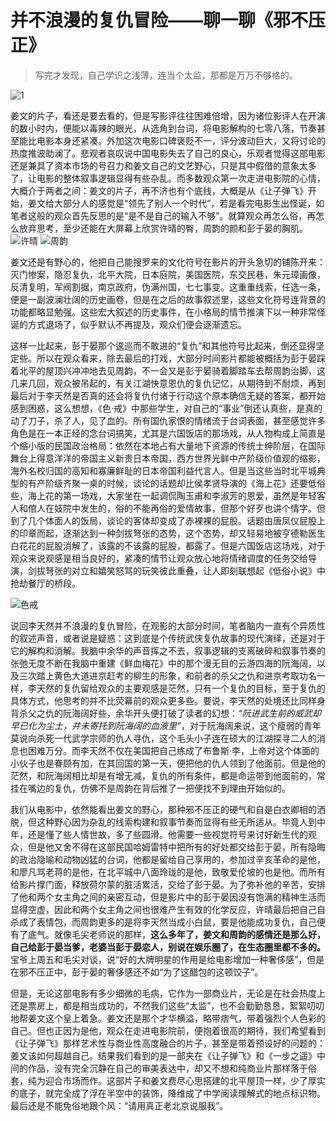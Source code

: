 # 并不浪漫的复仇冒险——聊一聊《邪不压正》
> 写完才发现，自己学识之浅薄，连当个太监，那都是万万不够格的。

![1](http://wechat-1255725648.cossh.myqcloud.com/%E9%82%AA%E4%B8%8D%E5%8E%8B%E6%AD%A3/timg.jpg?sign=IdQ42LGnRA2Tw4QC36naeqTSIDBhPTEyNTU3MjU2NDgmaz1BS0lEUGVlUTFSNWJLcDY4dlV1enNXMEhKNWQxQTNnNWw5blEmZT0xNTM0OTA2MDk0JnQ9MTUzMjMxNDA5NCZyPTE3MjA5MDU0NSZmPS8lRTklODIlQUElRTQlQjglOEQlRTUlOEUlOEIlRTYlQUQlQTMvdGltZy5qcGcmYj13ZWNoYXQ=)

姜文的片子，看还是要去看的，但是写影评往往困难倍增，因为诸位影评人在开演的数小时内，便能以毒辣的眼光，从选角到台词，将电影解构的七零八落，节奏甚至能比电影本身还紧凑。外加这次电影口碑褒贬不一，评分波动巨大，又将讨论的热度推波助澜了。悲观者哀叹说中国电影失去了自己的良心，乐观者觉得这部电影还是兼具了资本市场的号召力和姜文自己的文艺野心，只是其中假借的意象太多了，让电影的整体叙事逻辑显得有些杂乱。而多数观众第一次走进电影院的心情，大概介于两者之间：姜文的片子，再不济也有个底线，大概是从《让子弹飞》开始，姜文给大部分人的感觉是“领先了别人一个时代”，若是看完电影生出怪诞，如笔者这般的观众首先反思的是“是不是自己的输入不够”。就算观众再怎么俗，再怎么放弃思考，至少还能在大屏幕上欣赏许晴的臀，周韵的颜和彭于晏的胸肌。
![许晴](http://wechat-1255725648.cossh.myqcloud.com/%E9%82%AA%E4%B8%8D%E5%8E%8B%E6%AD%A3/%E5%94%90%E5%87%A4%E4%BB%AA.jpeg?sign=j3jlOuv0xW6alhOPEdthbcOihndhPTEyNTU3MjU2NDgmaz1BS0lEUGVlUTFSNWJLcDY4dlV1enNXMEhKNWQxQTNnNWw5blEmZT0xNTM0OTA3MzkyJnQ9MTUzMjMxNTM5MiZyPTc2OTM4OTAzMCZmPS8lRTklODIlQUElRTQlQjglOEQlRTUlOEUlOEIlRTYlQUQlQTMvJUU1JTk0JTkwJUU1JTg3JUE0JUU0JUJCJUFBLmpwZWcmYj13ZWNoYXQ=)
![周韵](http://wechat-1255725648.cossh.myqcloud.com/%E9%82%AA%E4%B8%8D%E5%8E%8B%E6%AD%A3/%E5%91%A8%E9%9F%B5.jpg?sign=YtElBtFXt5bPwXeiTxxr/VO6yGBhPTEyNTU3MjU2NDgmaz1BS0lEUGVlUTFSNWJLcDY4dlV1enNXMEhKNWQxQTNnNWw5blEmZT0xNTM0OTA3MzkyJnQ9MTUzMjMxNTM5MiZyPTE2MjIxNjU1MjAmZj0vJUU5JTgyJUFBJUU0JUI4JThEJUU1JThFJThCJUU2JUFEJUEzLyVFNSU5MSVBOCVFOSU5RiVCNS5qcGcmYj13ZWNoYXQ=)

姜文还是有野心的，他把自己能搜罗来的文化符号在影片的开头急切的铺陈开来：灭门惨案，隐忍复仇，北平大院，日本庭院，美国医院，东交民巷，朱元璋画像，反清复明，军阀割据，南京政府，伪满州国，七七事变。这重重线索，任选一条，便是一副波澜壮阔的历史画卷，但是在之后的故事叙述里，这些文化符号连背景的功能都略显勉强。这些宏大叙述的历史事件，在小格局的情节推演下以一种非常怪诞的方式退场了，似乎默认不再提及，观众们便会逐渐遗忘。

这样一比起来，彭于晏那个逡巡而不敢进的“复仇”和其他符号比起来，倒还显得坚定些。所以在观众看来，除去最后的打戏，大部分时间影片都能被概括为彭于晏踩着北平的屋顶兴冲冲地去见周韵，不一会又是彭于晏骑着脚踏车去帮周韵治脚，这几来几回，观众被吊起的，有关江湖快意恩仇的复仇记忆，从期待到不耐烦，再到最后对于李天然是否真的还会将复仇付诸于行动这个原本确信无疑的答案，都开始感到困惑，这么想想，《色·戒》中那些学生，对自己的“事业”倒还认真些，是真的动了刀子，杀了人，见了血的。所有国仇家恨的情绪流于台词表面，甚至感觉许多角色是在一本正经的念台词搞笑，尤其是六国饭店的那场戏，从人物构成上简直是个缩小版的民国政治格局：依然在本地占有大量地下资源的传统士绅阶层，在国际舞台上得意洋洋的帝国主义新贵日本帝国，西方世界光鲜中产阶级价值观的缩影，海外名校归国的高知和寡廉鲜耻的日本帝国利益代言人。但是当这些当时北平城典型的有产阶级齐聚一桌的时候，谈论的话题却比侯孝贤导演的《海上花》还要低俗些，海上花的第一场戏，大家坐在一起调侃陶玉甫和李淑芳的恩爱，虽然是年轻客人和倌人在妓院中发生的，俗的不能再俗的爱情故事，但那个好歹也讲个情字。但到了几个体面人的饭局，谈论的客体却变成了赤裸裸的屁股。话题由唐凤仪屁股上的印章而起，逐渐达到一种剑拔弩张的态势，这个态势，却又轻易地被亨德勒医生白花花的屁股消解了，该露的不该露的屁股，都露了。但是六国饭店这场戏，对于观众来说观感是相当良好的，紧凑的情节让观众放心地将情绪调度的任务交给导演，剑拔弩张的对立和嬉笑怒骂的玩笑彼此重叠，让人即刻联想起《低俗小说》中抢劫餐厅的桥段。

![色戒](http://wechat-1255725648.cossh.myqcloud.com/%E9%82%AA%E4%B8%8D%E5%8E%8B%E6%AD%A3/%E8%89%B2%E6%88%92.jpg?sign=Io8qAheR5rdFdO8vRhcUqueSLuVhPTEyNTU3MjU2NDgmaz1BS0lEUGVlUTFSNWJLcDY4dlV1enNXMEhKNWQxQTNnNWw5blEmZT0xNTM0OTA3NzMwJnQ9MTUzMjMxNTczMCZyPTEwNTc5MjI5NyZmPS8lRTklODIlQUElRTQlQjglOEQlRTUlOEUlOEIlRTYlQUQlQTMvJUU4JTg5JUIyJUU2JTg4JTkyLmpwZyZiPXdlY2hhdA==)

说回李天然并不浪漫的复仇冒险，在观影的大部分时间，笔者脑内一直有个异质性的叙述声音，或者说是疑惑：这到底是个传统武侠复仇故事的现代演绎，还是对于它的解构和消解。我脑中余华的声音挥之不去，叙事逻辑的支离破碎和叙事节奏的张弛无度不断在我脑中重建《鲜血梅花》中的那个漫无目的云游四海的阮海阔，以及三次踏上黄色大道进京赶考的柳生的形象，和前者的杀父之仇和进京考取功名一样，李天然的复仇留给观众的主要观感是茫然，只有一个复仇的目标，至于复仇的具体方式，他思考的并不比荧幕前的观众更多些。要说，李天然的处境还比同样身背杀父之仇的阮海阔好些，余华开头便打破了读者的幻想：*“阮进武生前的威武却早已化为尘土，并未寄托到阮海阔的血液里”*，对于阮海阔来说，这个瘦弱的青年莫说向杀死一代武学宗师的仇人寻仇，这个毛头小子连在硕大的江湖探寻二人的消息也困难万分。而李天然不仅在美国把自己练成了布鲁斯·李，上帝对这个体面的小伙子也是眷顾有加，在其回国的第一天，便把他的仇人领到了他面前。但是他的茫然，和阮海阔相比却是有增无减，复仇的所有条件，都是命运带到他面前的，常挂在嘴边的复仇，仿佛不是周韵在背后推了一把便找不到理由开始似的。

我们从电影中，依然能看出姜文的野心，那种邪不压正的硬气和自是白衣卿相的洒脱，但这种野心因为杂乱的线索构建和叙事节奏而显得有些无所适从。毕竟人到中年，还是懂了些人情世故，多了些圆滑。他需要一些视觉符号来讨好新生代的观众，但是他又舍不得在这部民国哈姆雷特中把所有的好处都交给彭于晏，所有隐晦的政治隐喻和动物凶猛的台词，他都是留给自己享用的，参加过辛亥革命的是他，和廖凡骂老蒋的是他，在北平城中八面玲珑的是他，致敬爱伦坡的也是他。而所有给影片撑门面，释放荷尔蒙的脏活累活，交给了彭于晏。为了弥补他的辛苦，安排了他和两个女主角之间的亲密互动，但是影片中的彭于晏因没有饱满的精神生活而显得空虚，因此和两个女主角之间也很难产生有效的化学反应，许晴最后把自己自杀成了表情包，而周韵更多的是将李天然当成小白鼠，要是他能成功复仇，自己便有了底气。就像毛尖老师说的那样，**这么多年了，姜文和周韵的感情还是那么好，自己给彭于晏当爹，老婆当彭于晏恋人，别说在娱乐圈了，在生态圈里都不多的。** 宝爷上周五和毛尖对谈，说“好的大牌明星的作用是给电影增加一种奢侈感”，但是在邪不压正中，彭于晏的奢侈感还不如“为了这醋包的这顿饺子”。

但是，无论这部电影有多少细微的毛病，它作为一部商业片，无论是在社会热度上还是票房上，都是相当成功的，不然我们这些“太监”，也不会勤勤恳恳，絮絮叨叨地帮姜文这个皇上着急。姜文还是那个才华横溢，略带痞气，带着强烈个人色彩的自己。但也正因为是他，观众在走进电影院前，便抱着很高的期待，我们希望看到《让子弹飞》那样艺术性与商业性高度融合的片子，甚至是带着预设好的问题的：姜文该如何超越自己。结果我们看到的是一部夹在《让子弹飞》和《一步之遥》中间的作品，没有完全沉静在自己的审美表达中，却又不想和纯商业片那样落于俗套，纯为迎合市场而作。这部片子和姜文费尽心思搭建的北平屋顶一样，少了厚实的底子，就完全成了浮在半空中的装饰，降维成了中学阅读理解式的地点标识物。最后还是不能免俗地跟个风：“请用真正老北京说服我”。
